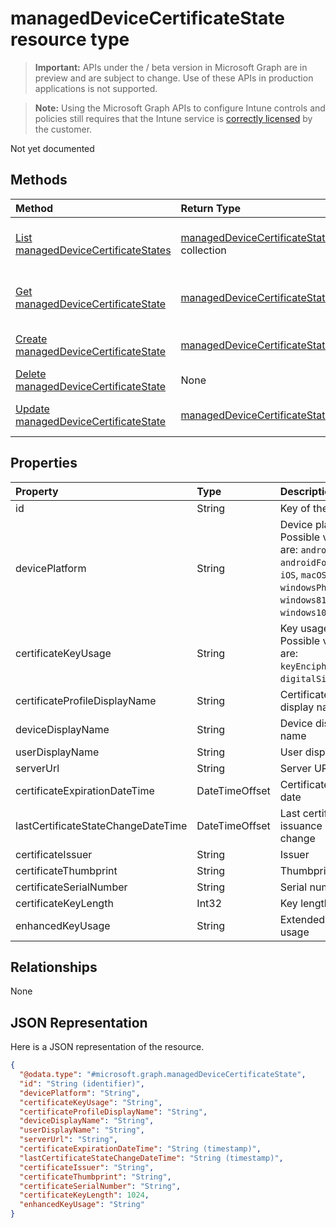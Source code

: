 ﻿# managedDeviceCertificateState resource type

> **Important:** APIs under the / beta version in Microsoft Graph are in preview and are subject to change. Use of these APIs in production applications is not supported.

> **Note:** Using the Microsoft Graph APIs to configure Intune controls and policies still requires that the Intune service is [correctly licensed](https://go.microsoft.com/fwlink/?linkid=839381) by the customer.

Not yet documented
## Methods
|Method|Return Type|Description|
|:---|:---|:---|
|[List managedDeviceCertificateStates](../api/intune_deviceconfig_manageddevicecertificatestate_list.md)|[managedDeviceCertificateState](../resources/intune_deviceconfig_manageddevicecertificatestate.md) collection|List properties and relationships of the [managedDeviceCertificateState](../resources/intune_deviceconfig_manageddevicecertificatestate.md) objects.|
|[Get managedDeviceCertificateState](../api/intune_deviceconfig_manageddevicecertificatestate_get.md)|[managedDeviceCertificateState](../resources/intune_deviceconfig_manageddevicecertificatestate.md)|Read properties and relationships of the [managedDeviceCertificateState](../resources/intune_deviceconfig_manageddevicecertificatestate.md) object.|
|[Create managedDeviceCertificateState](../api/intune_deviceconfig_manageddevicecertificatestate_create.md)|[managedDeviceCertificateState](../resources/intune_deviceconfig_manageddevicecertificatestate.md)|Create a new [managedDeviceCertificateState](../resources/intune_deviceconfig_manageddevicecertificatestate.md) object.|
|[Delete managedDeviceCertificateState](../api/intune_deviceconfig_manageddevicecertificatestate_delete.md)|None|Deletes a [managedDeviceCertificateState](../resources/intune_deviceconfig_manageddevicecertificatestate.md).|
|[Update managedDeviceCertificateState](../api/intune_deviceconfig_manageddevicecertificatestate_update.md)|[managedDeviceCertificateState](../resources/intune_deviceconfig_manageddevicecertificatestate.md)|Update the properties of a [managedDeviceCertificateState](../resources/intune_deviceconfig_manageddevicecertificatestate.md) object.|

## Properties
|Property|Type|Description|
|:---|:---|:---|
|id|String|Key of the entity.|
|devicePlatform|String|Device platform Possible values are: `android`, `androidForWork`, `iOS`, `macOS`, `windowsPhone81`, `windows81AndLater`, `windows10AndLater`.|
|certificateKeyUsage|String|Key usage Possible values are: `keyEncipherment`, `digitalSignature`.|
|certificateProfileDisplayName|String|Certificate profile display name|
|deviceDisplayName|String|Device display name|
|userDisplayName|String|User display name|
|serverUrl|String|Server URL|
|certificateExpirationDateTime|DateTimeOffset|Certificate expiry date|
|lastCertificateStateChangeDateTime|DateTimeOffset|Last certificate issuance state change|
|certificateIssuer|String|Issuer|
|certificateThumbprint|String|Thumbprint|
|certificateSerialNumber|String|Serial number|
|certificateKeyLength|Int32|Key length|
|enhancedKeyUsage|String|Extended key usage|

## Relationships
None
## JSON Representation
Here is a JSON representation of the resource.
<!-- {
  "blockType": "resource",
  "keyProperty": "id",
  "@odata.type": "microsoft.graph.managedDeviceCertificateState"
}
-->
``` json
{
  "@odata.type": "#microsoft.graph.managedDeviceCertificateState",
  "id": "String (identifier)",
  "devicePlatform": "String",
  "certificateKeyUsage": "String",
  "certificateProfileDisplayName": "String",
  "deviceDisplayName": "String",
  "userDisplayName": "String",
  "serverUrl": "String",
  "certificateExpirationDateTime": "String (timestamp)",
  "lastCertificateStateChangeDateTime": "String (timestamp)",
  "certificateIssuer": "String",
  "certificateThumbprint": "String",
  "certificateSerialNumber": "String",
  "certificateKeyLength": 1024,
  "enhancedKeyUsage": "String"
}
```



